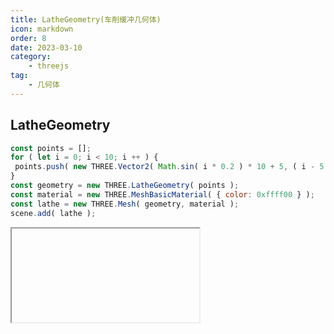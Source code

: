 ```yaml
---
title: LatheGeometry(车削缓冲几何体)
icon: markdown
order: 8
date: 2023-03-10
category:
    - threejs
tag:
    - 几何体
---
```


## LatheGeometry

```js
const points = [];
for ( let i = 0; i < 10; i ++ ) {
 points.push( new THREE.Vector2( Math.sin( i * 0.2 ) * 10 + 5, ( i - 5 ) * 2 ) );
}
const geometry = new THREE.LatheGeometry( points );
const material = new THREE.MeshBasicMaterial( { color: 0xffff00 } );
const lathe = new THREE.Mesh( geometry, material );
scene.add( lathe );
```

<IFrame url="https://luotainxu-demo.netlify.app/#/threejs/latheGeometry"/>

## 构造器

### points : Array

一个Vector2对象数组。每个点的X坐标必须大于0

### segments : Integer

要生成的车削几何体圆周分段的数量，默认值是12

### phiStart : Float

以弧度表示的起始角度，默认值为0

### phiLength : Float

车削部分的弧度（0-2PI）范围，2PI将是一个完全闭合的、完整的车削几何体，小于2PI是部分的车削。默认值是2PI

## 属性

共有属性请参见其基类BufferGeometry

### .parameters : Object

一个包含着构造函数中每个参数的对象。在对象实例化之后，对该属性的任何修改都不会改变这个几何体

## 方法

共有方法请参见其基类BufferGeometry
